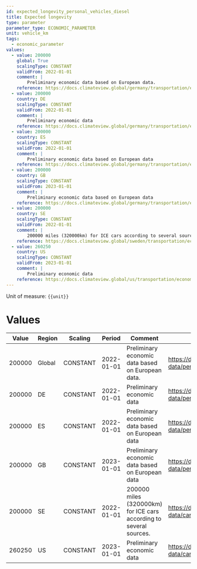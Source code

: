 ```yaml
---
id: expected_longevity_personal_vehicles_diesel
title: Expected longevity
type: parameter
parameter_type: ECONOMIC_PARAMETER
unit: vehicle_km
tags:
  - economic_parameter
values:
  - value: 200000
    global: True
    scalingType: CONSTANT
    validFrom: 2022-01-01
    comment: |
        Preliminary economic data based on European data.
    reference: https://docs.climateview.global/germany/transportation/economic-data/personal-vehicles/
  - value: 200000
    country: DE
    scalingType: CONSTANT
    validFrom: 2022-01-01
    comment: |
        Preliminary economic data
    reference: https://docs.climateview.global/germany/transportation/economic-data/personal-vehicles/
  - value: 200000
    country: ES
    scalingType: CONSTANT
    validFrom: 2022-01-01
    comment: |
        Preliminary economic data based on European data
    reference: https://docs.climateview.global/germany/transportation/economic-data/personal-vehicles/
  - value: 200000
    country: GB
    scalingType: CONSTANT
    validFrom: 2023-01-01
    comment: |
        Preliminary economic data based on European data
    reference: https://docs.climateview.global/germany/transportation/economic-data/personal-vehicles/
  - value: 200000
    country: SE
    scalingType: CONSTANT
    validFrom: 2022-01-01
    comment: |
        200000 miles (320000km) for ICE cars according to several sources.
    reference: https://docs.climateview.global/sweden/transportation/economic-data/car/
  - value: 260250
    country: US
    scalingType: CONSTANT
    validFrom: 2023-01-01
    comment: |
        Preliminary economic data
    reference: https://docs.climateview.global/us/transportation/economic-data/cars/
---
```



Unit of measure: `{{unit}}`


# Values


| Value | Region | Scaling | Period | Comment | Reference |
|-------|--------|---------|--------|---------|-----------|
| 200000 | Global | CONSTANT | 2022-01-01 | Preliminary economic data based on European data. | https://docs.climateview.global/germany/transportation/economic-data/personal-vehicles/ |
| 200000 | DE | CONSTANT | 2022-01-01 | Preliminary economic data | https://docs.climateview.global/germany/transportation/economic-data/personal-vehicles/ |
| 200000 | ES | CONSTANT | 2022-01-01 | Preliminary economic data based on European data | https://docs.climateview.global/germany/transportation/economic-data/personal-vehicles/ |
| 200000 | GB | CONSTANT | 2023-01-01 | Preliminary economic data based on European data | https://docs.climateview.global/germany/transportation/economic-data/personal-vehicles/ |
| 200000 | SE | CONSTANT | 2022-01-01 | 200000 miles (320000km) for ICE cars according to several sources. | https://docs.climateview.global/sweden/transportation/economic-data/car/ |
| 260250 | US | CONSTANT | 2023-01-01 | Preliminary economic data | https://docs.climateview.global/us/transportation/economic-data/cars/ |


